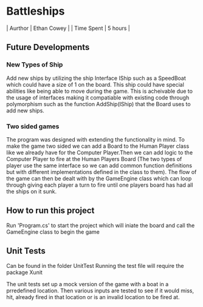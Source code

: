 # Battleships

| Aurthor    | Ethan Cowey |
| Time Spent | 5 hours     |

## Future Developments

### New Types of Ship
Add new ships by utilizing the ship Interface IShip such as a SpeedBoat which could have a size of 1 on the board. This ship could have special abilities like being able to move during the game.
This is acheivable due to the usage of interfaces making it compatiable with existing code through polymorphism such as the function AddShip(IShip) that the Board uses to add new ships.

### Two sided games
The program was designed with extending the functionality in mind. To make the game two sided we can add a Board to the Human Player class like we already have for the Computer Player.Then we can add logic to the Computer Player to fire at the Human Players Board (The two types of player use the same interface so we can add common function definitions but with different implementations defined in the class to them). The flow of the game can then be dealt with by the GameEngine class which can loop through giving each player a turn to fire until one players board has had all the ships on it sunk.

## How to run this project

Run 'Program.cs' to start the project which will iniate the board and call the GameEngine class to begin the game

## Unit Tests

Can be found in the folder UnitTest
Running the test file will require the package Xunit

The unit tests set up a mock version of the game with a boat in a prredefined location. Then various inputs are tested to see if it would miss, hit, already fired in that location or is an invalid location to be fired at.